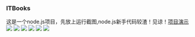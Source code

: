 ### ITBooks

这是一个node.js项目，先放上运行截图,node.js新手代码较渣！见谅！[项目演示](http://192.241.211.112)
![](http://upload-images.jianshu.io/upload_images/73306-10d9ac1cf0920c1f.png?imageMogr2/auto-orient/strip%7CimageView2/2/w/1240)
![](http://upload-images.jianshu.io/upload_images/73306-6b0bb338be107ce0.png?imageMogr2/auto-orient/strip%7CimageView2/2/w/1240)
![](http://upload-images.jianshu.io/upload_images/73306-7249faab9348d778.png?imageMogr2/auto-orient/strip%7CimageView2/2/w/1240)
![](http://upload-images.jianshu.io/upload_images/73306-7fbfa1fa06c60993.png?imageMogr2/auto-orient/strip%7CimageView2/2/w/1240)
![](http://upload-images.jianshu.io/upload_images/73306-a23880474357c6aa.png?imageMogr2/auto-orient/strip%7CimageView2/2/w/1240)
![](http://upload-images.jianshu.io/upload_images/73306-f48f163e2ee410dd.png?imageMogr2/auto-orient/strip%7CimageView2/2/w/1240)
